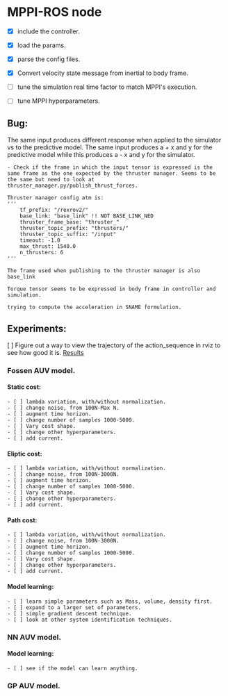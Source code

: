 # MPPI-ROS node

- [X] include the controller.
- [X] load the params.
- [X] parse the config files.
- [X] Convert velocity state message from inertial to body frame.
- [ ] tune the simulation real time factor to match MPPI's execution.
- [ ] tune MPPI hyperparameters.


## Bug:

The same input produces different response when applied to the simulator vs to the predictive model. The same input produces a + x and y for the predictive model while this produces a - x and y for the simulator.

    - Check if the frame in which the input tensor is expressed is the same frame as the one expected by the thruster manager. Seems to be the same but need to look at thruster_manager.py/publish_thrust_forces.

    Thruster manager config atm is:
    '''
        tf_prefix: "/rexrov2/"
        base_link: "base_link" !! NOT BASE_LINK_NED
        thruster_frame_base: "thruster_"
        thruster_topic_prefix: "thrusters/"
        thruster_topic_suffix: "/input"
        timeout: -1.0
        max_thrust: 1540.0
        n_thrusters: 6
    '''

    The frame used when publishing to the thruster manager is also base_link

    Torque tensor seems to be expressed in body frame in controller and simulation.

    trying to compute the acceleration in SNAME formulation.


## Experiments:
  [ ] Figure out a way to view the trajectory of the action_sequence in rviz to see how good it is.
  [Results](RESULTS.md)

  ### Fossen AUV model.

  #### Static cost:
    - [ ] lambda variation, with/without normalization.
    - [ ] change noise, from 100N-Max N.
    - [ ] augment time horizon.
    - [ ] change number of samples 1000-5000.
    - [ ] Vary cost shape.
    - [ ] change other hyperparameters.
    - [ ] add current.

  #### Eliptic cost:
    - [ ] lambda variation, with/without normalization.
    - [ ] change noise, from 100N-3000N.
    - [ ] augment time horizon.
    - [ ] change number of samples 1000-5000.
    - [ ] Vary cost shape.
    - [ ] change other hyperparameters.
    - [ ] add current.

  #### Path cost:
    - [ ] lambda variation, with/without normalization.
    - [ ] change noise, from 100N-3000N.
    - [ ] augment time horizon.
    - [ ] change number of samples 1000-5000.
    - [ ] Vary cost shape.
    - [ ] change other hyperparameters.
    - [ ] add current.

  #### Model learning:
    - [ ] learn simple parameters such as Mass, volume, density first.
    - [ ] expand to a larger set of parameters.
    - [ ] simple gradient descent technique.
    - [ ] look at other system identification techniques.

  ### NN AUV model.

  #### Model learning:
    - [ ] see if the model can learn anything.


  ### GP AUV model.